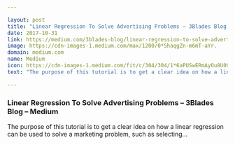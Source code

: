 ```yaml
---

layout: post
title: "Linear Regression To Solve Advertising Problems – 3Blades Blog – Medium"
date: 2017-10-31
link: https://medium.com/3blades-blog/linear-regression-to-solve-advertising-problems-7e4fb96c881a?source=rss------machine_learning-5
image: https://cdn-images-1.medium.com/max/1200/0*ShaqgZn-m6mT-aYr.
domain: medium.com
name: Medium
icon: https://cdn-images-1.medium.com/fit/c/304/304/1*6aPUSwERmAyOu8U09O9_kQ.png
text: "The purpose of this tutorial is to get a clear idea on how a linear regression can be used to solve a marketing problem, such as selecting…"

---
```


### Linear Regression To Solve Advertising Problems – 3Blades Blog – Medium

The purpose of this tutorial is to get a clear idea on how a linear regression can be used to solve a marketing problem, such as selecting…